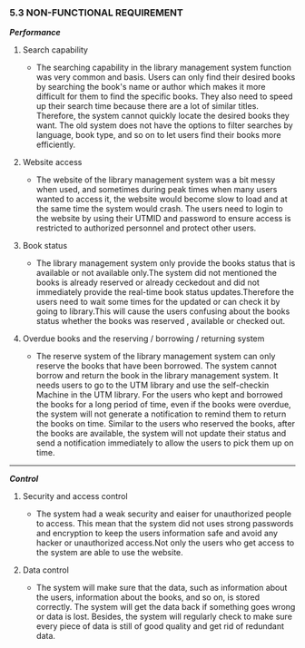 ### 5.3 NON-FUNCTIONAL REQUIREMENT

***Performance***

1. Search capability
   
   - The searching capability in the library management system function was very common and basis. Users can only find their desired books by searching the book's name or author which makes it more difficult for them to find the specific books. They also need to speed up their search time because there are a lot of similar titles. Therefore, the system cannot quickly locate the desired books they want. The old system does not have the options to filter searches by language, book type, and so on to let users find their books more efficiently.
     
2. Website access
   
   - The website of the library management system was a bit messy when used, and sometimes during peak times when many users wanted to access it, the website would become slow to load and at the same time the system would crash. The users need to login to the website by using their UTMID and password to ensure access is restricted to authorized personnel and protect other users.

 
3. Book status 
   
   - The library management system only provide the books status that is available or not available only.The system did not mentioned the books is already reserved or already ceckedout and did not immediately provide the real-time book status updates.Therefore the users need to wait some times for the updated or can check it by going to library.This will cause the users confusing about the books status whether the books was reserved , available or checked out.
 
4. Overdue books and the reserving / borrowing / returning system
   
   - The reserve system of the library management system can only reserve the books that have been borrowed. The system cannot borrow and return the book in the library management system. It needs users to go to the UTM library and use the self-checkin Machine in the UTM library. For the users who kept and borrowed the books for a long period of time, even if the books were overdue, the system will not generate a notification to remind them to return the books on time. Similar to the users who reserved the books, after the books are available, the system will not update their status and send a notification immediately to allow the users to pick them up on time.
---
***Control***
1.	Security and access control
    - The system had a weak security and eaiser for unauthorized people to access. This mean that the system did not uses strong passwords and encryption to keep the users information safe and avoid any hacker or unauthorized access.Not only the users who get access to the system are able to use the website.
 
2.	Data control
    - The system will make sure that the data, such as information about the users, information about the books, and so on, is stored correctly. The system will get the data back if something goes wrong or data is lost. 
      Besides, the system will regularly check to make sure every piece of data is still of good quality and get rid of redundant data.

